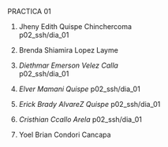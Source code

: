 
PRACTICA 01
1. Jheny Edith Quispe Chinchercoma  
   p02_ssh/dia_01

1. Brenda Shiamira Lopez Layme

1. *Diethmar Emerson Velez Calla*  
   p02_ssh/dia_01

1. *Elver Mamani Quispe*
   p02_ssh/dia_01

1. *Erick Brady AlvareZ Quispe*
   p02_ssh/dia_01
1. *Cristhian Ccallo Arela*
   p02_ssh/dia_01
   
1. Yoel Brian Condori Cancapa
